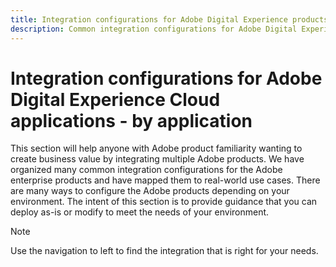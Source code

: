 ```yaml
---
title: Integration configurations for Adobe Digital Experience products - by product
description: Common integration configurations for Adobe Digital Experience products organized by product.
---
```


# Integration configurations for Adobe Digital Experience Cloud applications - by application

This section will help anyone with Adobe product familiarity wanting to create business value by integrating multiple Adobe products.  We have organized many common integration configurations for the Adobe enterprise products and have mapped them to real-world use cases.  There are many ways to configure the Adobe products depending on your environment.  The intent of this section is to provide guidance that you can deploy as-is or modify to meet the needs of your environment.

>[!NOTE]
>
>Use the navigation to left to find the integration that is right for your needs.